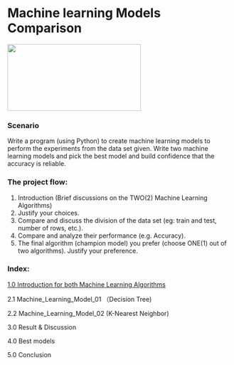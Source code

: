 # Machine learning Models Comparison

<img align="centre" width="300" height="150" src="https://www.deccanherald.com/sites/dh/files/styles/article_detail/public/article_images/2019/11/20/heart-attack-1574189524.jpg?itok=brZDaNY7">

### Scenario
Write a program (using Python) to create machine learning models to perform the experiments from the data set given. 
Write two machine learning models and pick the best model and build confidence that the accuracy is reliable.

### The project flow:
1. Introduction (Brief discussions on the TWO(2) Machine Learning Algorithms)
2. Justify your choices.
3. Compare and discuss the division of the data set (eg: train and test, number of rows, etc.).
4. Compare and analyze their performance (e.g. Accuracy).
5. The final algorithm (champion model) you prefer (choose ONE(1) out of two algorithms). Justify your preference.

### Index:

[1.0 Introduction for both Machine Learning Algorithms](https://github.com/ChengHeo/Python_Project/blob/main/Machine%20learning%20Models%20Comparison/1.0%20Introduction)

2.1 Machine_Learning_Model_01   （Decision Tree)

2.2 Machine_Learning_Model_02    (K-Nearest Neighbor)

3.0 Result & Discussion

4.0 Best models

5.0 Conclusion
